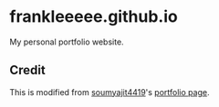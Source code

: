 # frankleeeee.github.io

My personal portfolio website.

## Credit
This is modified from [soumyajit4419](https://github.com/soumyajit4419)'s [portfolio page](https://github.com/soumyajit4419/Portfolio).